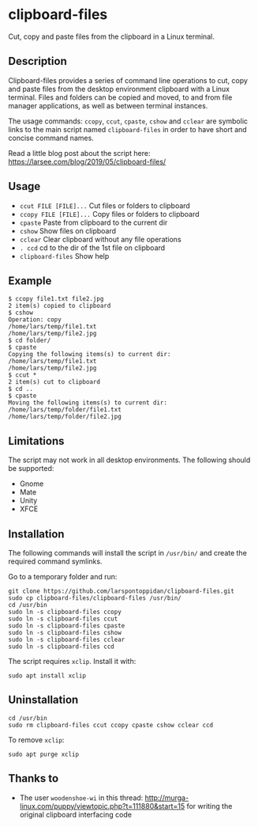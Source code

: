 # clipboard-files
Cut, copy and paste files from the clipboard in a Linux terminal.

## Description
Clipboard-files provides a series of command line operations to cut, copy and paste files from the desktop environment clipboard with a Linux terminal. Files and folders can be copied and moved, to and from file manager applications, as well as between terminal instances.

The usage commands: `ccopy`, `ccut`, `cpaste`, `cshow` and `cclear` are symbolic links to the main script named `clipboard-files` in order to have short and concise command names.

Read a little blog post about the script here: https://larsee.com/blog/2019/05/clipboard-files/

## Usage

- `ccut FILE [FILE]...` Cut files or folders to clipboard
- `ccopy FILE [FILE]...` Copy files or folders to clipboard
- `cpaste` Paste from clipboard to the current dir
- `cshow` Show files on clipboard
- `cclear` Clear clipboard without any file operations
- `. ccd` cd to the dir of the 1st file on clipboard
- `clipboard-files` Show help

## Example

```text
$ ccopy file1.txt file2.jpg
2 item(s) copied to clipboard
$ cshow
Operation: copy
/home/lars/temp/file1.txt
/home/lars/temp/file2.jpg
$ cd folder/
$ cpaste
Copying the following items(s) to current dir:
/home/lars/temp/file1.txt
/home/lars/temp/file2.jpg
$ ccut *
2 item(s) cut to clipboard
$ cd ..
$ cpaste
Moving the following items(s) to current dir:
/home/lars/temp/folder/file1.txt
/home/lars/temp/folder/file2.jpg
```

## Limitations

The script may not work in all desktop environments. The following should be supported:

- Gnome
- Mate
- Unity
- XFCE

## Installation

The following commands will install the script in `/usr/bin/` and create the required command symlinks.

Go to a temporary folder and run:

```text
git clone https://github.com/larspontoppidan/clipboard-files.git
sudo cp clipboard-files/clipboard-files /usr/bin/
cd /usr/bin
sudo ln -s clipboard-files ccopy
sudo ln -s clipboard-files ccut
sudo ln -s clipboard-files cpaste
sudo ln -s clipboard-files cshow
sudo ln -s clipboard-files cclear
sudo ln -s clipboard-files ccd
```

The script requires `xclip`. Install it with:

```text
sudo apt install xclip
```

## Uninstallation

```text
cd /usr/bin
sudo rm clipboard-files ccut ccopy cpaste cshow cclear ccd
```

To remove `xclip`:
```text
sudo apt purge xclip
```

## Thanks to

- The user `woodenshoe-wi` in this thread: http://murga-linux.com/puppy/viewtopic.php?t=111880&start=15 for writing the original clipboard interfacing code
